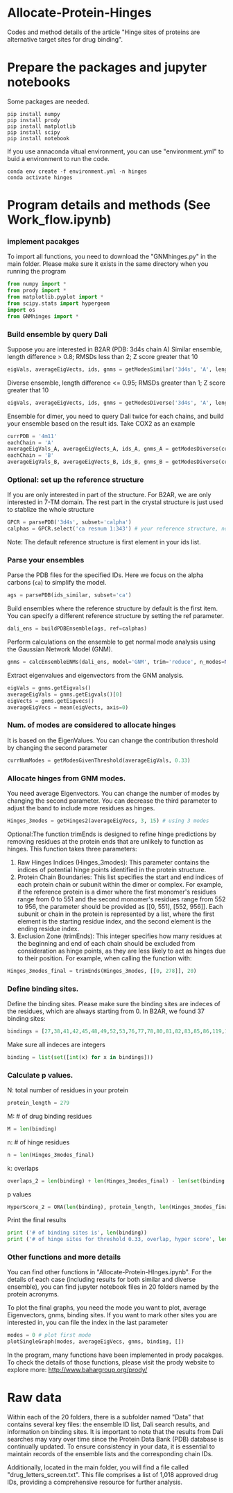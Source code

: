 # Allocate-Protein-Hinges
Codes and method details of the article "Hinge sites of proteins are alternative target sites for drug binding".

#  Prepare the packages and jupyter notebooks

Some packages are needed. 

```terminal
pip install numpy
pip install prody
pip install matplotlib
pip install scipy
pip install notebook
```
If you use annaconda vitual environment, you can use "environment.yml" to buid a environment to run the code.
```terminal
conda env create -f environment.yml -n hinges
conda activate hinges
```

# Program details and methods (See Work_flow.ipynb)
### implement pacakges
To import all functions, you need to download the "GNMhinges.py" in the main folder. Please make sure it exists in the same directory when you running the program
```python
from numpy import *
from prody import *
from matplotlib.pyplot import *
from scipy.stats import hypergeom
import os
from GNMhinges import *
```

### Build ensemble by query Dali
Suppose you are interested in B2AR (PDB: 3d4s chain A)
Similar ensemble, length difference > 0.8; RMSDs less than 2; Z score greater that 10
```python
eigVals, averageEigVects, ids, gnms = getModesSimilar('3d4s', 'A', length=0.8, rmsd=2, Z=10)
```
Diverse ensemble, length difference <= 0.95; RMSDs greater than 1; Z score greater that 10
```python
eigVals, averageEigVects, ids, gnms = getModesDiverse('3d4s', 'A', length=0.95, rmsd=1, Z=10)
```
Ensemble for dimer, you need to query Dali twice for each chains, and build your ensemble based on the result ids. Take COX2 as an example
```python
currPDB = '4m11'
eachChain = 'A'
averageEigVals_A, averageEigVects_A, ids_A, gnms_A = getModesDiverse(currPDB, eachChain, length=0.95, rmsd=1, Z=10)
eachChain = 'B'
averageEigVals_B, averageEigVects_B, ids_B, gnms_B = getModesDiverse(currPDB, eachChain, length=0.95, rmsd=1, Z=10)
```
### Optional: set up the reference structure
If you are only interested in part of the structure. For B2AR, we are only interested in 7-TM domain. The rest part in the crystal structure is just used to stablize the whole structure
```python
GPCR = parsePDB('3d4s', subset='calpha') 
calphas = GPCR.select('ca resnum 1:343') # your reference structure, not whole protein but only 7-transmemebrane domain
```
Note: The default reference structure is first element in your ids list.

### Parse your ensembles
Parse the PDB files for the specified IDs. Here we focus on the alpha carbons (`ca`) to simplify the model.
```python
ags = parsePDB(ids_similar, subset='ca')
```
Build ensembles where the reference structure by default is the first item. You can specify a different reference structure by setting the ref parameter.
```python
dali_ens = buildPDBEnsemble(ags, ref=calphas)
```
Perform calculations on the ensemble to get normal mode analysis using the Gaussian Network Model (GNM).
```python
gnms = calcEnsembleENMs(dali_ens, model='GNM', trim='reduce', n_modes=None)
```
Extract eigenvalues and eigenvectors from the GNM analysis.
```python
eigVals = gnms.getEigvals()
averageEigVals = gnms.getEigvals()[0]
eigVects = gnms.getEigvecs()
averageEigVecs = mean(eigVects, axis=0)
```
### Num. of modes are considered to allocate hinges
It is based on the EigenValues. You can change the contribution threshold by changing the second parameter
```python
currNumModes = getModesGivenThreshold(averageEigVals, 0.33)
```

### Allocate hinges from GNM modes.
You need average Eigenvectors. You can change the number of modes by changing the second parameter. You can decrease the third parameter to adjust the band to include more residues as hinges.
```python
Hinges_3modes = getHinges2(averageEigVecs, 3, 15) # using 3 modes
```
Optional:The function trimEnds is designed to refine hinge predictions by removing residues at the protein ends that are unlikely to function as hinges. This function takes three parameters:
1. Raw Hinges Indices (Hinges_3modes): This parameter contains the indices of potential hinge points identified in the protein structure.
2. Protein Chain Boundaries: This list specifies the start and end indices of each protein chain or subunit within the dimer or complex. For example, if the reference protein is a dimer where the first monomer's residues range from 0 to 551 and the second monomer's residues range from 552 to 956, the parameter should be provided as [[0, 551], [552, 956]]. Each subunit or chain in the protein is represented by a list, where the first element is the starting residue index, and the second element is the ending residue index.
3. Exclusion Zone (trimEnds): This integer specifies how many residues at the beginning and end of each chain should be excluded from consideration as hinge points, as they are less likely to act as hinges due to their position.
For example, when calling the function with:
```python
Hinges_3modes_final = trimEnds(Hinges_3modes, [[0, 278]], 20)
```
### Define binding sites.
Define the binding sites. Please make sure the binding sites are indeces of the residues, which are always starting from 0. In B2AR, we found 37 binding sites:
```python
bindings = [27,38,41,42,45,48,49,52,53,76,77,78,80,81,82,83,85,86,119,122,123,126,134,161,163,167,168,171,172,175,222,225,226,229,244,248,252]
```
Make sure all indeces are integers
```python
binding = list(set([int(x) for x in bindings]))
```

### Calculate p values.
N: total number of residues in your protein <br>
```python
protein_length = 279
```
M: # of drug binding residues <br>
```python
M = len(binding)
```
n: # of hinge residues <br>
```python
n = len(Hinges_3modes_final)
```
k: overlaps 
```python
overlaps_2 = len(binding) + len(Hinges_3modes_final) - len(set(binding + Hinges_3modes_final))
```
p values
```python
HyperScore_2 = ORA(len(binding), protein_length, len(Hinges_3modes_final), overlaps_2) # p_value = ORA(M, N, n, k)
```
Print the final results
```python
print ('# of binding sites is', len(binding))
print ('# of hinge sites for threshold 0.33, overlap, hyper score', len(Hinges_3modes_final), overlaps_2, HyperScore_2)
```

### Other functions and more details
You can find other functions in "Allocate-Protein-HInges.ipynb". For the details of each case (including results for both similar and diverse ensemble), you can find jupyter notebook files in 20 folders named by the protein acronyms.

To plot the final graphs, you need the mode you want to plot, average Eigenvectors, gnms, binding sites. If you want to mark other sites you are interested in, you can file the index in the last parameter
```python
modes = 0 # plot first mode
plotSingleGraph(modes, averageEigVecs, gnms, binding, [])
```

In the program, many functions have been implemented in prody pacakges. To check the details of those functions, please visit the prody website to explore more: http://www.bahargroup.org/prody/

# Raw data
Within each of the 20 folders, there is a subfolder named "Data" that contains several key files: the ensemble ID list, Dali search results, and information on binding sites. It is important to note that the results from Dali searches may vary over time since the Protein Data Bank (PDB) database is continually updated. To ensure consistency in your data, it is essential to maintain records of the ensemble lists and the corresponding chain IDs.

Additionally, located in the main folder, you will find a file called "drug_letters_screen.txt". This file comprises a list of 1,018 approved drug IDs, providing a comprehensive resource for further analysis.

